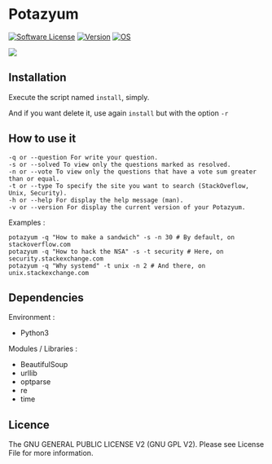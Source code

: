 # Potazyum
[![Software License](https://img.shields.io/badge/license-GNU%20GPL%20V2-green.svg?style=flat-square)](LICENSE) [![Version](https://img.shields.io/badge/version-1.0.0-red.svg?style=flat-square)](https://github.com/maelsan/Potazyum)
[![OS](https://img.shields.io/badge/OS-Linux-orange.svg?style=flat-square)](https://github.com/torvalds/linux)

![](https://github.com/maelsan/Potazyum/blob/master/demo-2.gif?raw=true)

## Installation
Execute the script named `install`, simply.

And if you want delete it, use again `install` but with the option `-r`

## How to use it

    -q or --question For write your question.
    -s or --solved To view only the questions marked as resolved.
    -n or --vote To view only the questions that have a vote sum greater than or equal.
    -t or --type To specify the site you want to search (StackOveflow, Unix, Security).
    -h or --help For display the help message (man).
    -v or --version For display the current version of your Potazyum.

Examples :

    potazyum -q "How to make a sandwich" -s -n 30 # By default, on stackoverflow.com
    potazyum -q "How to hack the NSA" -s -t security # Here, on security.stackexchange.com
    potazyum -q "Why systemd" -t unix -n 2 # And there, on unix.stackexchange.com

## Dependencies
Environment :

- Python3

Modules / Libraries :

- BeautifulSoup
- urllib
- optparse
- re
- time

## Licence
The GNU GENERAL PUBLIC LICENSE V2 (GNU GPL V2). Please see License File for more information.

